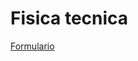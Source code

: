 # Fisica tecnica
[Formulario](https://github.com/mastroalex/fisicatecnica/blob/main/fisica_tecnica.pdf)
